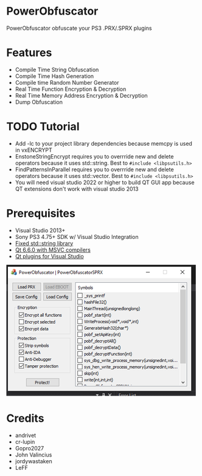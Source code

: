 # PowerObfuscator
PowerObfuscator obfuscate your PS3 .PRX/.SPRX plugins

# Features
- Compile Time String Obfuscation
- Compile Time Hash Generation
- Compile time Random Number Generator
- Real Time Function Encryption & Decryption
- Real Time Memory Address Encryption & Decryption
- Dump Obfuscation


# TODO Tutorial
- Add -lc to your project library dependencies because memcpy is used in vxENCRYPT
- EnstoneStringEncrypt requires you to overrride new and delete operators because it uses std::string. Best to `#include <libpsutils.h>`
- FindPatternsInParallel requires you to overrride new and delete operators because it uses std::vector. Best to `#include <libpsutils.h>`
- You will need visual studio 2022 or higher to build QT GUI app because QT extensions don't work with visual studio 2013 

 
# Prerequisites
- Visual Studio 2013+
- Sony PS3 4.75+ SDK w/ Visual Studio Integration
- [Fixed std::string library](https://github.com/skiff/libpsutil/releases)
- [Qt 6.6.0 with MSVC compilers](https://www.qt.io/download-qt-installer)
- [Qt plugins for Visual Studio](https://www.youtube.com/watch?v=rH2Kq2BIGVs)

![Preview](https://github.com/TheRouletteBoi/PowerObfuscator/blob/master/Assets/Screenshots/Preview.PNG)


# Credits
- andrivet
- cr-lupin
- Gopro2027
- John Valincius
- jordywastaken
- LeFF

